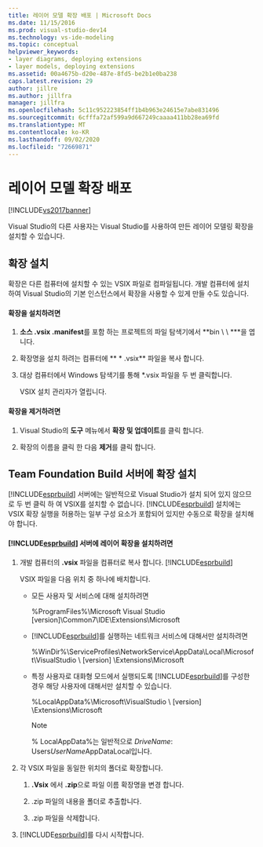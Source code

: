 ```yaml
---
title: 레이어 모델 확장 배포 | Microsoft Docs
ms.date: 11/15/2016
ms.prod: visual-studio-dev14
ms.technology: vs-ide-modeling
ms.topic: conceptual
helpviewer_keywords:
- layer diagrams, deploying extensions
- layer models, deploying extensions
ms.assetid: 00a4675b-d20e-487e-8fd5-be2b1e0ba238
caps.latest.revision: 29
author: jillre
ms.author: jillfra
manager: jillfra
ms.openlocfilehash: 5c11c952223854ff1b4b963e24615e7abe831496
ms.sourcegitcommit: 6cfffa72af599a9d667249caaaa411bb28ea69fd
ms.translationtype: MT
ms.contentlocale: ko-KR
ms.lasthandoff: 09/02/2020
ms.locfileid: "72669871"
---
```

# <a name="deploy-a-layer-model-extension"></a>레이어 모델 확장 배포
[!INCLUDE[vs2017banner](../includes/vs2017banner.md)]

Visual Studio의 다른 사용자는 Visual Studio를 사용하여 만든 레이어 모델링 확장을 설치할 수 있습니다.

## <a name="installing-your-extension"></a>확장 설치
 확장은 다른 컴퓨터에 설치할 수 있는 VSIX 파일로 컴파일됩니다. 개발 컴퓨터에 설치하여 Visual Studio의 기본 인스턴스에서 확장을 사용할 수 있게 만들 수도 있습니다.

#### <a name="to-install-the-extension"></a>확장을 설치하려면

1. **소스 .vsix .manifest**를 포함 하는 프로젝트의 파일 탐색기에서 **bin \\ \\ ***을 엽니다.

2. 확장명을 설치 하려는 컴퓨터에 ** \* .vsix** 파일을 복사 합니다.

3. 대상 컴퓨터에서 Windows 탐색기를 통해 *.vsix 파일을 두 번 클릭합니다.

    VSIX 설치 관리자가 열립니다.

#### <a name="to-uninstall-the-extension"></a>확장을 제거하려면

1. Visual Studio의 **도구** 메뉴에서 **확장 및 업데이트**를 클릭 합니다.

2. 확장의 이름을 클릭 한 다음 **제거**를 클릭 합니다.

## <a name="installing-an-extension-on-a-team-foundation-build-server"></a>Team Foundation Build 서버에 확장 설치
 [!INCLUDE[esprbuild](../includes/esprbuild-md.md)] 서버에는 일반적으로 Visual Studio가 설치 되어 있지 않으므로 두 번 클릭 하 여 VSIX를 설치할 수 없습니다. [!INCLUDE[esprbuild](../includes/esprbuild-md.md)] 설치에는 VSIX 확장 실행을 허용하는 일부 구성 요소가 포함되어 있지만 수동으로 확장을 설치해야 합니다.

#### <a name="to-install-your-layer-extension-on-a-esprbuild-server"></a>[!INCLUDE[esprbuild](../includes/esprbuild-md.md)] 서버에 레이어 확장을 설치하려면

1. 개발 컴퓨터의 **.vsix** 파일을 컴퓨터로 복사 합니다. [!INCLUDE[esprbuild](../includes/esprbuild-md.md)]

     VSIX 파일을 다음 위치 중 하나에 배치합니다.

    - 모든 사용자 및 서비스에 대해 설치하려면

         %ProgramFiles%\Microsoft Visual Studio [version]\Common7\IDE\Extensions\Microsoft

    - [!INCLUDE[esprbuild](../includes/esprbuild-md.md)]를 실행하는 네트워크 서비스에 대해서만 설치하려면

         %WinDir%\ServiceProfiles\NetworkService\AppData\Local\Microsoft\VisualStudio \\ [version] \Extensions\Microsoft

    - 특정 사용자로 대화형 모드에서 실행되도록 [!INCLUDE[esprbuild](../includes/esprbuild-md.md)]를 구성한 경우 해당 사용자에 대해서만 설치할 수 있습니다.

         %LocalAppData%\Microsoft\VisualStudio \\ [version] \Extensions\Microsoft

        > [!NOTE]
        > % LocalAppData%는 일반적으로 *DriveName*: Users*UserName*AppDataLocal입니다.

2. 각 VSIX 파일을 동일한 위치의 폴더로 확장합니다.

    1. **.Vsix** 에서 **.zip**으로 파일 이름 확장명을 변경 합니다.

    2. .zip 파일의 내용을 폴더로 추출합니다.

    3. .zip 파일을 삭제합니다.

3. [!INCLUDE[esprbuild](../includes/esprbuild-md.md)]를 다시 시작합니다.

